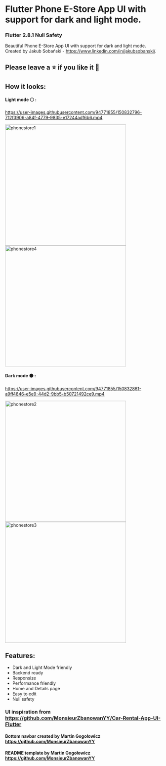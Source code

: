 # Flutter Phone E-Store App UI with support for dark and light mode.
### Flutter 2.8.1 Null Safety
Beautiful Phone E-Store App UI with support for dark and light mode. Created by Jakub Sobański - https://www.linkedin.com/in/jakubsobanski/.
## Please leave a ⭐ if you like it 💙
## How it looks:
#### Light mode ⚪ :

https://user-images.githubusercontent.com/94771855/150832796-712f3906-a84f-4779-9835-e17244adf6b6.mp4

<img width="391" alt="phonestore1" src="https://user-images.githubusercontent.com/94771855/150833068-97fff803-b758-46a7-829e-386dd544d06f.png">
<img width="391" alt="phonestore4" src="https://user-images.githubusercontent.com/94771855/150833065-76b10a9f-5718-4441-a322-f3163899c817.png">


#### Dark mode ⚫ :

https://user-images.githubusercontent.com/94771855/150832861-a9ff4846-e5e9-44d2-9bb5-b50721492ce9.mp4

<img width="391" alt="phonestore2" src="https://user-images.githubusercontent.com/94771855/150832906-c433e69a-02cd-47b7-ae7a-cae4962c82e6.png">
<img width="391" alt="phonestore3" src="https://user-images.githubusercontent.com/94771855/150832902-c76760ea-6893-4ed1-b33f-854366f3b4fb.png">

## Features:
- Dark and Light Mode friendly
- Backend ready
- Responsize
- Performance friendly
- Home and Details page
- Easy to edit
- Null safety

### UI inspiration from https://github.com/MonsieurZbanowanYY/Car-Rental-App-UI-Flutter
#### Bottom navbar created by Martin Gogołowicz https://github.com/MonsieurZbanowanYY
#### README template by Martin Gogołowicz https://github.com/MonsieurZbanowanYY

